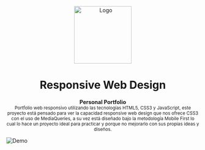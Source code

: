 <p align="center"><img src="https://raw.githubusercontent.com/TaynisRW/Responsive-Portfolio/master/assets/img/favicon.ico" alt="Logo" width="150" height="150" />
</p>
<h1 align="center">Responsive Web Design</h1>
<p align="center"><b>Personal Portfolio</b></br>
<sub>Portfolio web responsivo utilizando las tecnologías HTML5, CSS3 y JavaScript, este proyecto está pensado para ver la capacidad responsive web design que nos ofrece CSS3 con el uso de MediaQueries, a su vez está diseñado bajo la metodología Mobile First lo cual lo hace un proyecto ideal para practicar y porque no mejorarlo con sus propias ideas y diseños.</sub>
</p>

![Demo](https://raw.githubusercontent.com/TaynisRW/Responsive-Portfolio/master/assets/img/responsive-web-design.png "Demo")
